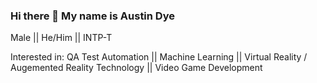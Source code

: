 ### Hi there 👋 My name is Austin Dye
Male || He/Him || INTP-T

Interested in: QA Test Automation || Machine Learning || Virtual Reality / Augemented Reality Technology || Video Game Development

